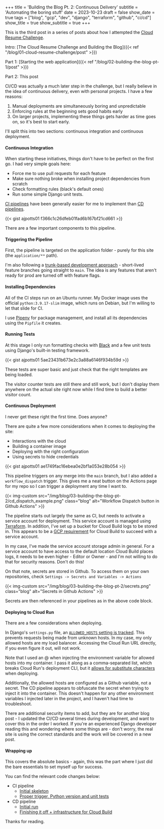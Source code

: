 +++
title = 'Building the Blog Pt. 2: Continuous Delivery'
subtitle = 'Automating the boring stuff'
date = 2023-10-23
draft = false
show_date = true
tags = ["blog", "gcp", "dev", "django", "terraform", "github", "ci/cd"]
show_title = true
show_subtitle = true
+++

This is the third post in a series of posts about how I attempted the [Cloud Resume Challenge](https://cloudresumechallenge.dev/).

Intro: [The Cloud Resume Challenge and Building the Blog]({{< ref "/blog/01-cloud-resume-challenge/post" >}})

Part 1: [Starting the web application]({{< ref "/blog/02-building-the-blog-pt-1/post" >}})

Part 2: This post

CI/CD was actually a much later step in the challenge, but I really believe in the idea of continuous delivery, even with personal projects. I have a few reasons:

1. Manual deployments are simultaneously boring and unpredictable
2. Enforcing rules at the beginning sets good habits early
3. On larger projects, implementing these things gets harder as time goes on, so it's best to start early.

I'll split this into two sections: continuous integration and continuous deployment.

#### Continuous Integration

When starting these initiatives, things don't have to be perfect on the first go. I had very simple goals here:

* Force me to use pull requests for each feature
* Make sure nothing broke when installing project dependencies from scratch
* Check formatting rules (black's default ones)
* Run some simple Django unit tests.

[CI pipelines](https://en.wikipedia.org/wiki/Continuous_integration) have been generally easier for me to implement than [CD pipelines](https://en.wikipedia.org/wiki/Continuous_deployment).

{{< gist ajpotts01 f366c1c26dfeb01fad6b167bf21cd661 >}}

There are a few important components to this pipeline.

#### Triggering the Pipeline

First, the pipeline is targeted on the application folder - purely for this site (the `application/**` path).

I'm also following a [trunk-based development approach](https://www.atlassian.com/continuous-delivery/continuous-integration/trunk-based-development) - short-lived feature branches going straight to `main`. The idea is any features that aren't ready for prod are turned off with feature flags.

#### Installing Dependencies

All of the CI steps run on an Ubuntu runner. My Docker image uses the official `python:3.9.17-slim` image, which runs on Debian, but I'm willing to let that slide for CI.

I use [Pipenv](https://pipenv.pypa.io/en/latest/) for package management, and install all its dependencies using the `Pipfile` it creates.

#### Running Tests

At this stage I only run formatting checks with [Black](https://black.readthedocs.io/en/stable/) and a few unit tests using Django's built-in testing framework.

{{< gist ajpotts01 5ae23431b673e2c3a88a6146f934b59d >}}

These tests are super basic and just check that the right templates are being loaded.

The visitor counter tests are still there and still work, but I don't display them anywhere on the actual site right now while I find time to build a better visitor count.

#### Continuous Deployment

I never get these right the first time. Does anyone?

There are quite a few more considerations when it comes to deploying the site:

* Interactions with the cloud
* Building a container image
* Deploying with the right configuration
* Using secrets to hide credentials

{{< gist ajpotts01 ae1749fac16ebea0e2bf1a053e28b054 >}}

This pipeline triggers on any merge into the `main` branch, but I also added a `workflow_dispatch` trigger. This gives me a neat button on the Actions page for my repo so I can trigger a deployment any time I want to.

{{< img-custom src="/img/blog/03-building-the-blog-pt-2/cd_dispatch_example.png" class="blog" alt="Workflow Dispatch button in Github Actions" >}}

The pipeline starts out largely the same as CI, but needs to activate a service account for deployment. This service account is managed using [Terraform](https://registry.terraform.io/providers/hashicorp/google/latest/docs/resources/google_service_account). In addition, I've set up a bucket for Cloud Build logs to be stored in. This appears to be a [GCP requirement](https://cloud.google.com/build/docs/securing-builds/store-manage-build-logs#store-custom-bucket) for Cloud Build to succeed with a service account.

In my case, I've made the service account storage admin in general. For a service account to have access to the default location Cloud Build places logs, it needs to be even higher - Editor or Owner - and I'm not willing to do that for security reasons. Don't do this!

On that note, secrets are stored in Github. To access them on your own repositories, check `Settings -> Secrets and Variables -> Actions`

{{< img-custom src="/img/blog/03-building-the-blog-pt-2/secrets.png" class="blog" alt="Secrets in Github Actions" >}}

Secrets are then referenced in your pipelines as in the above code block.

#### Deploying to Cloud Run

There are a few considerations when deploying.

In Django's `settings.py` file, an [`ALLOWED_HOSTS` setting is tracked](https://docs.djangoproject.com/en/4.2/ref/settings/#allowed-hosts). This prevents requests being made from unknown hosts. In my case, my only allowed hosts are my load balancer. Accessing the Cloud Run URL directly, if you even figure it out, will not work.

Note that I used an @ when injecting the environment variable for allowed hosts into my container. I pass it along as a comma-separated list, which breaks Cloud Run's deployment CLI, but it [allows for substitute characters](https://cloud.google.com/run/docs/configuring/services/environment-variables#escaping) when deploying.

Additionally, the allowed hosts are configured as a Github variable, not a secret. The CD pipeline appears to obfuscate the secret when trying to inject it into the container. This doesn't happen for any other environment variables I injected later in the project, and I haven't had time to troubleshoot.

There are additional security items to add, but they are for another blog post - I updated the CI/CD several times during development, and want to cover this in the order I worked. If you're an experienced Django developer reading this and wondering where some things are - don't worry, the real site is using the correct standards and the work will be covered in a new post.

#### Wrapping up

This covers the absolute basics - again, this was the part where I just did the bare essentials to set myself up for success.

You can find the relevant code changes below:

* CI pipeline
  * [Initial skeleton](https://github.com/ajpotts01/ajp-cloud-resume/pull/17)
  * [Proper trigger, Python version and unit tests](https://github.com/ajpotts01/ajp-cloud-resume/pull/18)
* CD pipeline
  * [Initial run](https://github.com/ajpotts01/ajp-cloud-resume/pull/19)
  * [Finishing it off + infrastructure for Cloud Build](https://github.com/ajpotts01/ajp-cloud-resume/pull/21)

Thanks for reading.